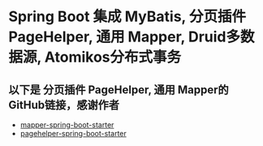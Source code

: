 # Spring Boot 集成 MyBatis, 分页插件 PageHelper, 通用 Mapper, Druid多数据源, Atomikos分布式事务

## 以下是 分页插件 PageHelper, 通用 Mapper的GitHub链接，感谢作者
- [mapper-spring-boot-starter](https://github.com/abel533/mapper-boot-starter)
- [pagehelper-spring-boot-starter](https://github.com/pagehelper/pagehelper-spring-boot)